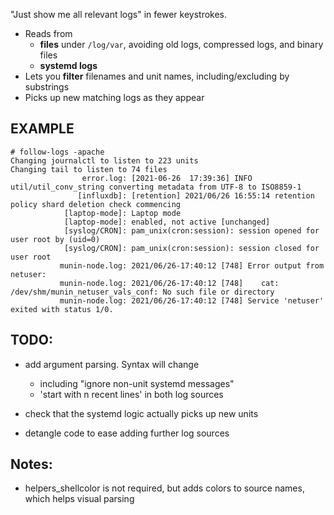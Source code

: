 "Just show me all relevant logs" in fewer keystrokes.
- Reads from 
  - **files** under `/log/var`, avoiding old logs, compressed logs, and binary files
  - **systemd logs**
- Lets you **filter** filenames and unit names, including/excluding by substrings
- Picks up new matching logs as they appear


## EXAMPLE
```  
# follow-logs -apache
Changing journalctl to listen to 223 units
Changing tail to listen to 74 files
                error.log: [2021-06-26  17:39:36] INFO util/util_conv_string converting metadata from UTF-8 to ISO8859-1
               [influxdb]: [retention] 2021/06/26 16:55:14 retention policy shard deletion check commencing
            [laptop-mode]: Laptop mode
            [laptop-mode]: enabled, not active [unchanged]
            [syslog/CRON]: pam_unix(cron:session): session opened for user root by (uid=0)
            [syslog/CRON]: pam_unix(cron:session): session closed for user root
           munin-node.log: 2021/06/26-17:40:12 [748] Error output from netuser:
           munin-node.log: 2021/06/26-17:40:12 [748]    cat: /dev/shm/munin_netuser_vals_conf: No such file or directory
           munin-node.log: 2021/06/26-17:40:12 [748] Service 'netuser' exited with status 1/0.
```


## TODO:
- add argument parsing. Syntax will change
  - including "ignore non-unit systemd messages"
  - 'start with n recent lines' in both log sources

- check that the systemd logic actually picks up new units

- detangle code to ease adding further log sources


## Notes:
- helpers_shellcolor is not required, but adds colors to source names, which helps visual parsing

